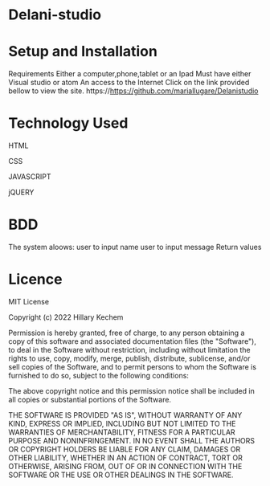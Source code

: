 # Delani-studio
# Setup and Installation

Requirements Either a computer,phone,tablet or an Ipad
Must have either Visual studio or atom
An access to the Internet
Click on the link provided bellow to view the site. https://https://github.com/mariallugare/Delanistudio

# Technology Used 
HTML

CSS 

JAVASCRIPT

jQUERY

# BDD
The system aloows:
user to input name
user to input message
Return values

# Licence
MIT License

Copyright (c) 2022 Hillary Kechem

Permission is hereby granted, free of charge, to any person obtaining a copy
of this software and associated documentation files (the "Software"), to deal
in the Software without restriction, including without limitation the rights
to use, copy, modify, merge, publish, distribute, sublicense, and/or sell
copies of the Software, and to permit persons to whom the Software is
furnished to do so, subject to the following conditions:

The above copyright notice and this permission notice shall be included in all
copies or substantial portions of the Software.

THE SOFTWARE IS PROVIDED "AS IS", WITHOUT WARRANTY OF ANY KIND, EXPRESS OR
IMPLIED, INCLUDING BUT NOT LIMITED TO THE WARRANTIES OF MERCHANTABILITY,
FITNESS FOR A PARTICULAR PURPOSE AND NONINFRINGEMENT. IN NO EVENT SHALL THE
AUTHORS OR COPYRIGHT HOLDERS BE LIABLE FOR ANY CLAIM, DAMAGES OR OTHER
LIABILITY, WHETHER IN AN ACTION OF CONTRACT, TORT OR OTHERWISE, ARISING FROM,
OUT OF OR IN CONNECTION WITH THE SOFTWARE OR THE USE OR OTHER DEALINGS IN THE
SOFTWARE.
